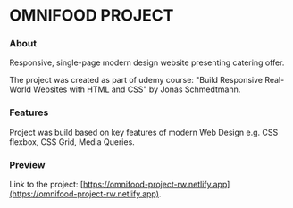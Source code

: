 # OMNIFOOD PROJECT

### About

Responsive, single-page modern design website presenting catering offer.

The project was created as part of udemy course: "Build Responsive Real-World Websites with HTML and CSS" by Jonas Schmedtmann.

### Features

Project was build based on key features of modern Web Design e.g. CSS flexbox, CSS Grid, Media Queries.

### Preview

Link to the project: [https://omnifood-project-rw.netlify.app](https://omnifood-project-rw.netlify.app).
